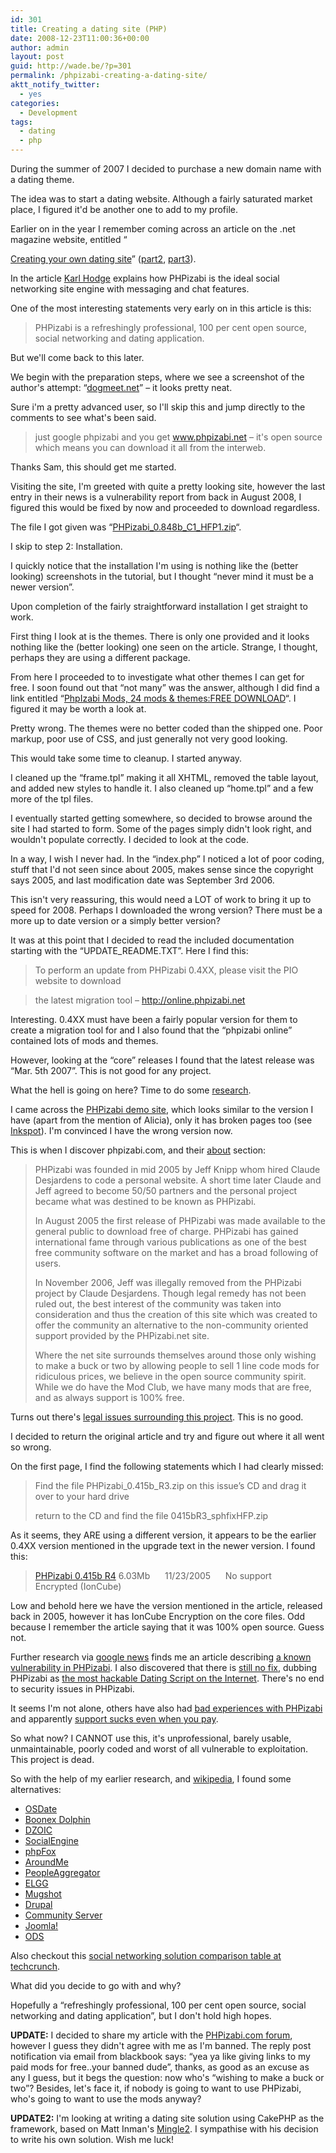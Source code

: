 ```yaml
---
id: 301
title: Creating a dating site (PHP)
date: 2008-12-23T11:00:36+00:00
author: admin
layout: post
guid: http://wade.be/?p=301
permalink: /phpizabi-creating-a-dating-site/
aktt_notify_twitter:
  - yes
categories:
  - Development
tags:
  - dating
  - php
---
```

<p class="lead">
  During the summer of 2007 I decided to purchase a new domain name with a dating theme.
</p>

The idea was to start a dating website. Although a fairly saturated market place, I figured it'd be another one to add to my profile.

<!--more-->Earlier on in the year I remember coming across an article on the .net magazine website, entitled &#8220;

[Creating your own dating site](http://www.netmag.co.uk/zine/develop-tutorials/date_part1)&#8221; ([part2](http://www.netmag.co.uk/zine/develop-tutorials/date_part2), [part3](http://www.netmag.co.uk/zine/develop-tutorials/date_part3)).

In the article [Karl Hodge](http://www.spodgod.com/) explains how PHPizabi is the ideal social networking site engine with messaging and chat features.

One of the most interesting statements very early on in this article is this:

> PHPizabi is a refreshingly professional, 100 per cent open source, social networking and dating application.

But we'll come back to this later.

We begin with the preparation steps, where we see a screenshot of the author's attempt: &#8220;[dogmeet.net](http://dogmeet.net/)&#8221; &#8211; it looks pretty neat.

Sure i'm a pretty advanced user, so I'll skip this and jump directly to the comments to see what's been said.

> just google phpizabi and you get <a href="http://www.phpizabi.net/" target="_blank">www.phpizabi.net</a> &#8211; it's open source which means you can download it all from the interweb.

Thanks Sam, this should get me started.

Visiting the site, I'm greeted with quite a pretty looking site, however the last entry in their news is a vulnerability report from back in August 2008, I figured this would be fixed by now and proceeded to download regardless.

The file I got given was &#8220;[PHPizabi\_0.848b\_C1_HFP1.zip](http://www.phpizabi.net/?L=downloads.downloadcore&X=dist.core.download&latest=1)&#8220;.

I skip to step 2: Installation.

I quickly notice that the installation I'm using is nothing like the (better looking) screenshots in the tutorial, but I thought &#8220;never mind it must be a newer version&#8221;.

Upon completion of the fairly straightforward installation I get straight to work.

First thing I look at is the themes. There is only one provided and it looks nothing like the (better looking) one seen on the article. Strange, I thought, perhaps they are using a different package.

From here I proceeded to to investigate what other themes I can get for free. I soon found out that &#8220;not many&#8221; was the answer, although I did find a link entitled &#8220;[PhpIzabi Mods, 24 mods & themes:FREE DOWNLOAD](http://digg.com/programming/PhpIzabi_Mods_24_mods_themes_FREE_DOWNLOAD)&#8220;. I figured it may be worth a look at.

Pretty wrong. The themes were no better coded than the shipped one. Poor markup, poor use of CSS, and just generally not very good looking.

This would take some time to cleanup. I started anyway.

I cleaned up the &#8220;frame.tpl&#8221; making it all XHTML, removed the table layout, and added new styles to handle it. I also cleaned up &#8220;home.tpl&#8221; and a few more of the tpl files.

I eventually started getting somewhere, so decided to browse around the site I had started to form. Some of the pages simply didn't look right, and wouldn't populate correctly. I decided to look at the code.

In a way, I wish I never had. In the &#8220;index.php&#8221; I noticed a lot of poor coding, stuff that I'd not seen since about 2005, makes sense since the copyright says 2005, and last modification date was September 3rd 2006.

This isn't very reassuring, this would need a LOT of work to bring it up to speed for 2008. Perhaps I downloaded the wrong version? There must be a more up to date version or a simply better version?

It was at this point that I decided to read the included documentation starting with the &#8220;UPDATE_README.TXT&#8221;. Here I find this:

> To perform an update from PHPizabi 0.4XX, please visit the PIO website to download
  
> the latest migration tool &#8211; <http://online.phpizabi.net>

Interesting. 0.4XX must have been a fairly popular version for them to create a migration tool for and I also found that the &#8220;phpizabi online&#8221; contained lots of mods and themes.

However, looking at the &#8220;core&#8221; releases I found that the latest release was &#8220;Mar. 5th 2007&#8221;. This is not good for any project.

What the hell is going on here? Time to do some [research](http://www.google.co.uk/search?q=phpizabi).

I came across the [PHPizabi demo site](http://demo.phpizabi.net/), which looks similar to the version I have (apart from the mention of Alicia), only it has broken pages too (see [Inkspot](http://demo.phpizabi.net/?L=inkspot.index)). I'm convinced I have the wrong version now.

This is when I discover phpizabi.com, and their [about](http://www.phpizabi.com/?L=info.about) section:

> PHPizabi was founded in mid 2005 by Jeff Knipp whom hired Claude Desjardens to code a personal website. A short time later Claude and Jeff agreed to become 50/50 partners and the personal project became what was destined to be known as PHPizabi.
> 
> In August 2005 the first release of PHPizabi was made available to the general public to download free of charge. PHPizabi has gained international fame through various publications as one of the best free community software on the market and has a broad following of users.
> 
> In November 2006, Jeff was illegally removed from the PHPizabi project by Claude Desjardens. Though legal remedy has not been ruled out, the best interest of the community was taken into consideration and thus the creation of this site which was created to offer the community an alternative to the non-community oriented support provided by the PHPizabi.net site.
> 
> Where the net site surrounds themselves around those only wishing to make a buck or two by allowing people to sell 1 line code mods for ridiculous prices, we believe in the open source community spirit. While we do have the Mod Club, we have many mods that are free, and as always support is 100% free.

Turns out there's [legal issues surrounding this project](http://chris.instantspot.com/blog/2006/12/15/PHPizabi-got-jacked). This is no good.

I decided to return the original article and try and figure out where it all went so wrong.

On the first page, I find the following statements which I had clearly missed:

> Find the file PHPizabi\_0.415b\_R3.zip on this issue’s CD and drag it over to your hard drive
> 
> return to the CD and find the file 0415bR3_sphfixHFP.zip

As it seems, they ARE using a different version, it appears to be the earlier 0.4XX version mentioned in the upgrade text in the newer version. I found this:

> [PHPizabi 0.415b R4](http://www.phpizabi.net/legacy_packages/PHPizabi_0.415b_R4.zip) 6.03Mb      11/23/2005      No support      Encrypted (IonCube)

Low and behold here we have the version mentioned in the article, released back in 2005, however it has IonCube Encryption on the core files. Odd because I remember the article saying that it was 100% open source. Guess not.

Further research via [google news](http://news.google.co.uk/archivesearch?q=phpizabi) finds me an article describing [a known vulnerability in PHPizabi](http://www.vupen.com/english/advisories/2008/0585). I also discovered that there is [still no fix](http://xforce.iss.net/xforce/xfdb/44509), dubbing PHPizabi as [the most hackable Dating Script on the Internet](http://digg.com/programming/PHPizabi_the_most_hackable_Dating_Script_on_the_Internet_2). There's no end to security issues in PHPizabi.

It seems I'm not alone, others have also had [bad experiences with PHPizabi](http://forums.digitalpoint.com/showthread.php?t=455622) and apparently [support sucks even when you pay](http://www.byrobert.com/robblog/2007/03/03/phpizabis-dating-software-is-greatbut-one-in-support-sucks/).

So what now? I CANNOT use this, it's unprofessional, barely usable, unmaintainable, poorly coded and worst of all vulnerable to exploitation. This project is dead.

So with the help of my earlier research, and [wikipedia](http://en.wikipedia.org/wiki/Comparison_of_social_networking_software), I found some alternatives:

  * [OSDate](http://www.tufat.com/s_free_dating_system.htm)
  * [Boonex Dolphin](http://www.boonex.com/products/dolphin/)
  * [DZOIC](http://www.dzoic.com/)
  * [SocialEngine](http://www.socialengine.net/)
  * [phpFox](http://www.phpfox.com/)
  * [AroundMe](http://www.barnraiser.org/aroundme)
  * [PeopleAggregator](http://peopleaggregator.net/)
  * [ELGG](http://elgg.org/)
  * [Mugshot](http://developer.mugshot.org/)
  * [Drupal](http://drupal.org/)
  * [Community Server](http://communityserver.com/)
  * [Joomla!](http://www.joomla.org/)
  * [ODS](http://virtuoso.openlinksw.com/wiki/main/Main/Ods)

Also checkout this [social networking solution comparison table at techcrunch](http://www.techcrunch.com/wp-content/white_label_social_networking_solutions_chart2.html).

What did you decide to go with and why?

Hopefully a &#8220;refreshingly professional, 100 per cent open source, social networking and dating application&#8221;, but I don't hold high hopes.

**UPDATE:** I decided to share my article with the [PHPizabi.com forum](http://www.phpizabi.com/forum/), however I guess they didn't agree with me as I'm banned. The reply post notification via email from blackbook says: &#8220;yea ya like giving links to my paid mods for free..your banned dude&#8221;, thanks, as good as an excuse as any I guess, but it begs the question: now who's &#8220;wishing to make a buck or two&#8221;? Besides, let's face it, if nobody is going to want to use PHPizabi, who's going to want to use the mods anyway?

**UPDATE2:** I'm looking at writing a dating site solution using CakePHP as the framework, based on Matt Inman's [Mingle2](http://mingle2.com/blog/view/how-i-built-mingle2). I sympathise with his decision to write his own solution. Wish me luck!